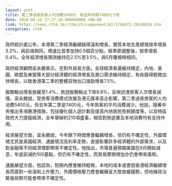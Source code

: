 ```yaml
---
layout: post
title: 第二季過夜旅客人均消費5400元　較去年同期7400元下跌
date: 2024-08-16 17:27:28.000000000 +08:00
link: https://news.rthk.hk/rthk/ch/component/k2/1766472-20240816.htm
categories: rthk
---
```


政府統計處公布，本港第二季經濟繼續錄得溫和增長，實質本地生產總值按年增長3.3%，與前值相同，增速比首季加快0.5個百分點。經季節調整後，按季增長0.4%。全年經濟增長預測維持在2.5%至3.5%，與5月覆檢時相同。

政府經濟顧問梁永勝表示，在對外貿易方面，全球經濟普遍維持穩定，內地、美國、歐盟及東盟等大部分經濟體的經濟增長及進口需求維持穩定，有些錄得輕微加快增長，以致香港第二季的整體貨物出口強勁增長7.5%。

服務輸出增長放緩至1.4%，旅遊服務輸出下跌8.8%，反映訪港旅客人次增長減慢。梁永勝說，受旅客消費模式改變及港元匯率高企影響，第二季過夜旅客的人均消費5400元，但去年第二季是7400元，今年旅客的平均消費減少。他說，隨著中央推出多項惠港措施，包括優化個人遊計劃及提高內地居民免稅額度等，以及特區政府大力提振經濟，全年舉辦約210項盛事，相信對旅遊業及本地消費均有支持作用。

經濟展望方面，梁永勝說，今年餘下時間應會繼續增長，但仍有不確定性，外圍環境尤其是美國經濟、通脹情況及利率走勢，直接影響許多經濟體的外部需求，以及對金融等不同經濟環節帶來不確定性。他指出，市場普遍預期美國在9月開始減息，年底前減約100基點，但仍有不確定性，而貿易摩擦增加亦仍會帶來風險。

通脹展望方面，他認為，短期內應會維持輕微，本地的成本或會因香港經濟繼續增長而面對一些溫和上升壓力，外圍價格壓力應會繼續呈大致放緩趨勢，但地緣政治緊張局勢可能會帶來不確定性。
